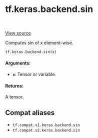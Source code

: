 <div itemscope itemtype="http://developers.google.com/ReferenceObject">
<meta itemprop="name" content="tf.keras.backend.sin" />
<meta itemprop="path" content="Stable" />
</div>

# tf.keras.backend.sin

<!-- Insert buttons and diff -->

<table class="tfo-notebook-buttons tfo-api" align="left">
</table>

<a target="_blank" href="/code/stable/tensorflow/python/keras/backend.py">View source</a>



Computes sin of x element-wise.

``` python
tf.keras.backend.sin(x)
```



<!-- Placeholder for "Used in" -->


#### Arguments:


* <b>`x`</b>: Tensor or variable.


#### Returns:

A tensor.


## Compat aliases

* `tf.compat.v1.keras.backend.sin`
* `tf.compat.v2.keras.backend.sin`

